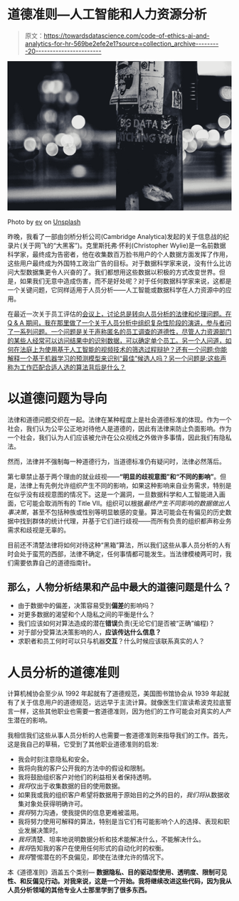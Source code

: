 # 道德准则—人工智能和人力资源分析

> 原文：<https://towardsdatascience.com/code-of-ethics-ai-and-analytics-for-hr-569be2efe2e1?source=collection_archive---------20----------------------->

![](img/9c45463905bf66a9fb19c47765222fc4.png)

Photo by [ev](https://unsplash.com/@ev?utm_source=unsplash&utm_medium=referral&utm_content=creditCopyText) on [Unsplash](https://unsplash.com/search/photos/data-science?utm_source=unsplash&utm_medium=referral&utm_content=creditCopyText)

昨晚，我看了一部由剑桥分析公司(Cambridge Analytica)发起的关于信息战的纪录片(关于网飞的“大黑客”)。克里斯托弗·怀利(Christopher Wylie)是一名前数据科学家，最终成为告密者，他在收集数百万脸书用户的个人数据方面发挥了作用，这些用户最终成为外国特工政治广告的目标。对于数据科学家来说，没有什么比访问大型数据集更令人兴奋的了。我们都想用这些数据以积极的方式改变世界。但是，如果我们无意中造成伤害，而不是好处呢？对于任何数据科学家来说，这都是一个关键问题，它同样适用于人员分析——人工智能或数据科学在人力资源中的应用。

在最近一次关于员工评估的[会议上，讨论总是转向人员分析的法律和伦理问题。在 Q & A 期间，我在那里做了一个关于人员分析中组织复杂性阶段的演讲，参与者问了一系列问题。一个问题是关于声称匿名的员工调查的道德性，尽管人力资源部门的某些人经常可以访问结果中的识别数据，可以确定单个员工。另一个人问道，如何在法庭上为使用基于人工智能的视频技术的筛选过程辩护？还有一个问题:你能解释一个基于机器学习的预测模型来识别“最佳”候选人吗？另一个问题是:这些声称为工作匹配合适人选的算法背后是什么？](https://www.ipacweb.org/)

# 以道德问题为导向

法律和道德问题交织在一起。法律在某种程度上是社会道德标准的体现。作为一个社会，我们认为公平公正地对待他人是道德的，因此有法律来防止负面影响。作为一个社会，我们认为人们应该被允许在公众视线之外做许多事情，因此我们有隐私法。

然而，法律并不强制每一种道德行为，当道德标准仍有疑问时，法律必然落后。

第七章禁止基于两个理由的就业歧视——**“明显的歧视意图”和“不同的影响”**。但是，法律上有先例允许组织产生不同的影响，如果这种影响来自业务需求，特别是在似乎没有歧视意图的情况下。这是一个漏洞，一旦数据科学和人工智能进入画面，它可能会取消所有的 Title VII。组织可以根据*最终产生不同影响的数据做出人事决策*，甚至不包括种族或性别等明显敏感的变量。算法可能会在有偏见的历史数据中找到群体的统计代理，并基于它们进行歧视——而所有负责的组织都声称业务需求和歧视是无辜的。

目前还不清楚法律将如何对待这种“黑箱”算法，所以我们这些从事人员分析的人有时会处于蛮荒的西部，法律不确定，任何事情都可能发生。当法律模棱两可时，我们需要依靠自己的道德指南针。

## 那么，人物分析结果和产品中最大的道德问题是什么？

*   由于数据中的偏差，决策容易受到**偏差**的影响吗？
*   对更多数据的渴望和个人隐私之间的平衡是什么？
*   我们应该如何对算法造成的潜在**错误**负责(无论它们是否被“正确”编程)？
*   对于部分受算法决策影响的人，**应该传达什么信息？**
*   求职者和员工何时可以只与机器**交互**？什么时候应该联系真实的人？

# 人员分析的道德准则

计算机械协会至少从 1992 年起就有了道德规范，美国图书馆协会从 1939 年起就有了关于信息用户的道德规范，远远早于主流计算。就像医生们宣读希波克拉底誓言一样，这些其他职业也需要一套道德准则，因为他们的工作可能会对真实的人产生潜在的影响。

我相信我们这些从事人员分析的人也需要一套道德准则来指导我们的工作。首先，这是我自己的草稿，它受到了其他职业道德准则的启发:

*   我会时刻注意隐私和安全。
*   我将向我的客户公开我的方法中的假设和限制。
*   我将鼓励组织客户对他们的利益相关者保持透明。
*   *我将*仅出于收集数据的目的使用数据。
*   如果我或我的组织客户希望将数据用于原始目的之外的目的，*我们将*从数据收集对象处获得明确许可。
*   *我将*努力沟通，使我提供的信息更难被滥用。
*   我将努力使用可解释的算法，特别是当它们有可能影响个人的选择、表现和职业发展决策时。
*   *我将*清楚、坦率地说明数据分析和技术能解决什么，不能解决什么。
*   *我将*告知我的客户在使用任何形式的自动化时的权衡。
*   *我将*警惕潜在的不良偏见，即使在法律允许的情况下。

本《道德准则》涵盖五个类别— **数据隐私、目的驱动型使用、透明度、限制可见性、**和**反偏见行动。对我来说，这是一个开始。我将继续改进这些代码，因为我从人员分析领域的其他专业人士那里学到了很多东西。**